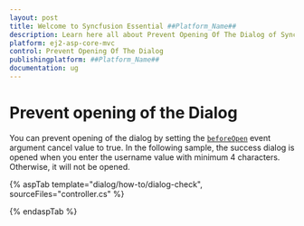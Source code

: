 ```yaml
---
layout: post
title: Welcome to Syncfusion Essential ##Platform_Name##
description: Learn here all about Prevent Opening Of The Dialog of Syncfusion Essential ##Platform_Name## widgets based on HTML5 and jQuery.
platform: ej2-asp-core-mvc
control: Prevent Opening Of The Dialog
publishingplatform: ##Platform_Name##
documentation: ug
---
```



# Prevent opening of the Dialog

You can prevent opening of the dialog by setting the [`beforeOpen`](https://help.syncfusion.com/cr/aspnetcore-js2/Syncfusion.EJ2.Popups.Dialog.html#Syncfusion_EJ2_Popups_Dialog_BeforeOpen) event argument cancel value to true.
In the following sample, the success dialog is opened when you enter the username value with minimum 4 characters. Otherwise, it will not be opened.

{% aspTab template="dialog/how-to/dialog-check", sourceFiles="controller.cs" %}

{% endaspTab %}